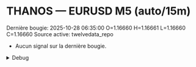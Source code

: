 # THANOS — EURUSD M5 (auto/15m)
Dernière bougie: 2025-10-28 06:35:00  O=1.16660  H=1.16661  L=1.16660  C=1.16660
Source active: twelvedata_repo

- Aucun signal sur la dernière bougie.

<details><summary>Debug</summary>

- TD_API_KEY manquant.

</details>